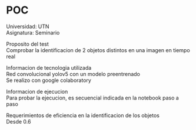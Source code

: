 # POC 

Universidad: UTN\
Asignatura: Seminario


Proposito del test\
Comprobar la identificacion de 2 objetos distintos en una imagen en tiempo real

Informacion de tecnologia utilizada\
Red convolucional yolov5 con un modelo preentrenado\
Se realizo con google colaboratory

Informacion de ejecucion\
Para probar la ejecucion, es secuencial indicada en la notebook paso a paso

Requerimientos de eficiencia en la identificacion de los objetos\
Desde 0.6 











